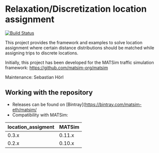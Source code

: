 # Relaxation/Discretization location assignment

[![Build Status](https://travis-ci.org/matsim-eth/location_assignment.svg?branch=0.3.x)](https://travis-ci.org/matsim-eth/location_assignment)

This project provides the framework and examples to solve location assignment where certain distance distributions should be matched while 
assigning trips to discrete locations.

Initially, this project has been developed for the MATSim traffic simulation framework:
https://github.com/matsim-org/matsim

Maintenance: Sebastian Hörl

## Working with the repository

- Releases can be found on [Bintray](https://bintray.com/matsim-eth/matsim/
- Compatibility with MATSim:

|location_assigment | MATSim|
|------|-------|
|0.3.x | 0.11.x|
|0.2.x | 0.10.x|

